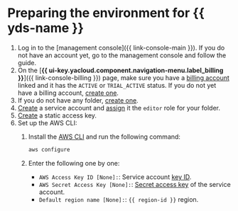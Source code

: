 # Preparing the environment for {{ yds-name }}

1. Log in to the [management console]({{ link-console-main }}). If you do not have an account yet, go to the management console and follow the guide.
1. On the [**{{ ui-key.yacloud.component.navigation-menu.label_billing }}**]({{ link-console-billing }}) page, make sure you have a [billing account](../../billing/concepts/billing-account.md) linked and it has the `ACTIVE` or `TRIAL_ACTIVE` status. If you do not yet have a billing account, [create one](../../billing/quickstart/index.md#create_billing_account).
1. If you do not have any folder, [create one](../../resource-manager/operations/folder/create.md).
1. [Create](../../iam/operations/sa/create.md) a service account and [assign](../../iam/operations/sa/assign-role-for-sa.md) it the `editor` role for your folder.
1. [Create](../../iam/operations/sa/create-access-key.md) a static access key.
1. Set up the AWS CLI:
   1. Install the [AWS CLI](https://docs.aws.amazon.com/cli/latest/userguide/cli-configure-files.html) and run the following command:

      ```bash
      aws configure
      ```

   1. Enter the following one by one:

        * `AWS Access Key ID [None]:`: Service account [key ID](../../iam/concepts/authorization/access-key.md).
        * `AWS Secret Access Key [None]:`: [Secret access key](../../iam/concepts/authorization/access-key.md) of the service account.
        * `Default region name [None]:`: `{{ region-id }}` region.
